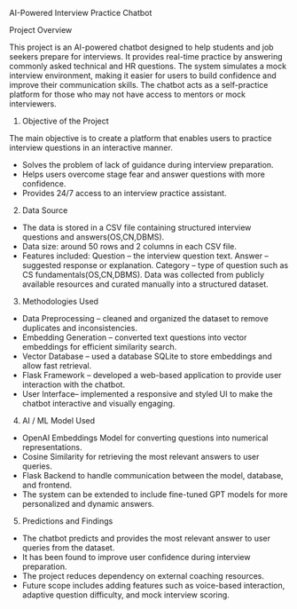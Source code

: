 AI-Powered Interview Practice Chatbot

Project Overview

This project is an AI-powered chatbot designed to help students and job seekers prepare for interviews. It provides real-time
practice by answering commonly asked technical and HR questions. The system simulates a mock interview environment, making it 
easier for users to build confidence and improve their communication skills. The chatbot acts as a self-practice platform for 
those who may not have access to mentors or mock interviewers.

 1. Objective of the Project

The main objective is to create a platform that enables users to practice interview questions in an interactive manner.

* Solves the problem of lack of guidance during interview preparation.
* Helps users overcome stage fear and answer questions with more confidence.
* Provides 24/7 access to an interview practice assistant.

2. Data Source

* The data is stored in a CSV file containing structured interview questions and answers(OS,CN,DBMS).
* Data size: around 50 rows and 2 columns in each CSV file.
* Features included:
     Question – the interview question text.
     Answer – suggested response or explanation.
     Category – type of question such as CS fundamentals(OS,CN,DBMS).
     Data was collected from publicly available resources and curated manually into a structured dataset.

 3. Methodologies Used

* Data Preprocessing – cleaned and organized the dataset to remove duplicates and inconsistencies.
* Embedding Generation – converted text questions into vector embeddings for efficient similarity search.
* Vector Database – used a database SQLite to store embeddings and allow fast retrieval.
* Flask Framework – developed a web-based application to provide user interaction with the chatbot.
* User Interface– implemented a responsive and styled UI to make the chatbot interactive and visually engaging.

4. AI / ML Model Used

* OpenAI Embeddings Model for converting questions into numerical representations.
* Cosine Similarity for retrieving the most relevant answers to user queries.
* Flask Backend to handle communication between the model, database, and frontend.
* The system can be extended to include fine-tuned GPT models for more personalized and dynamic answers.

 5. Predictions and Findings

* The chatbot predicts and provides the most relevant answer to user queries from the dataset.
* It has been found to improve user confidence during interview preparation.
* The project reduces dependency on external coaching resources.
* Future scope includes adding features such as voice-based interaction, adaptive question difficulty, and mock interview scoring.

 
